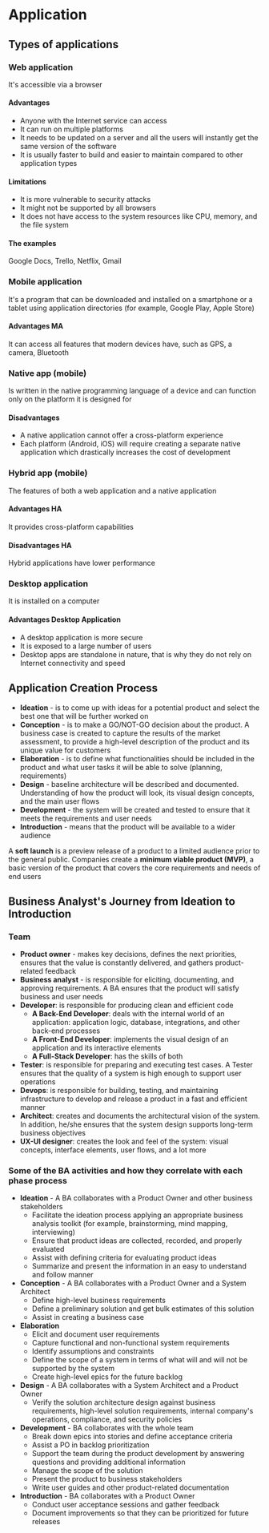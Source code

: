 # Application

## Types of applications

### Web application

It's accessible via a browser

#### Advantages

- Anyone with the Internet service can access
- It can run on multiple platforms
- It needs to be updated on a server and all the users will instantly get the
  same version of the software
- It is usually faster to build and easier to maintain compared to other
  application types

#### Limitations

- It is more vulnerable to security attacks
- It might not be supported by all browsers
- It does not have access to the system resources like CPU, memory, and the
  file system

#### The examples

Google Docs, Trello, Netflix, Gmail

### Mobile application

It's a program that can be downloaded and installed on a smartphone or a tablet
using application directories (for example, Google Play, Apple Store)

#### Advantages MA

It can access all features that modern devices have, such as GPS, a camera,
Bluetooth

### Native app (mobile)

Is written in the native programming language of a device and can function only
on the platform it is designed for

#### Disadvantages

- A native application cannot offer a cross-platform experience
- Each platform (Android, iOS) will require creating a separate native
  application which drastically increases the cost of development

### Hybrid app (mobile)

The features of both a web application and a native application

#### Advantages HA

It provides cross-platform capabilities

#### Disadvantages HA

Hybrid applications have lower performance

### Desktop application

It is installed on a computer

#### Advantages Desktop Application

- A desktop application is more secure
- It is exposed to a large number of users
- Desktop apps are standalone in nature, that is why they do not rely on
  Internet connectivity and speed

## Application Creation Process

- **Ideation** - is to come up with ideas for a potential product and select
  the best one that will be further worked on
- **Conception** - is to make a GO/NOT-GO decision about the product. A
  business case is created to capture the results of the market assessment, to
  provide a high-level description of the product and its unique value for
  customers
- **Elaboration** - is to define what functionalities should be included in the
  product and what user tasks it will be able to solve (planning, requirements)
- **Design** - baseline architecture will be described and documented.
  Understanding of how the product will look, its visual design concepts, and the
  main user flows
- **Development** - the system will be created and tested to ensure that it
  meets the requirements and user needs
- **Introduction** - means that the product will be available to a wider audience

A **soft launch** is a preview release of a product to a limited audience prior
to the general public. Companies create a **minimum viable product (MVP)**, a
basic version of the product that covers the core requirements and needs of end
users

## Business Analyst's Journey from Ideation to Introduction

### Team

- **Product owner** - makes key decisions, defines the next priorities, ensures
  that the value is constantly delivered, and gathers product-related feedback
- **Business analyst** - is responsible for eliciting, documenting, and
  approving requirements. A BA ensures that the product will satisfy business and
  user needs
- **Developer**: is responsible for producing clean and efficient code
  - **A Back-End Developer**: deals with the internal world of an application:
    application logic, database, integrations, and other back-end processes
  - **A Front-End Developer**: implements the visual design of an application
    and its interactive elements
  - **A Full-Stack Developer**: has the skills of both
- **Tester**: is responsible for preparing and executing test cases. A Tester
  ensures that the quality of a system is high enough to support user operations
- **Devops**: is responsible for building, testing, and maintaining
  infrastructure to develop and release a product in a fast and efficient manner
- **Architect**: creates and documents the architectural vision of the system.
  In addition, he/she ensures that the system design supports long-term business
  objectives
- **UX-UI designer**: creates the look and feel of the system: visual concepts,
  interface elements, user flows, and a lot more

### Some of the BA activities and how they correlate with each phase process

- **Ideation** - A BA collaborates with a Product Owner and other business
  stakeholders
  - Facilitate the ideation process applying an appropriate business analysis
    toolkit (for example, brainstorming, mind mapping, interviewing)
  - Ensure that product ideas are collected, recorded, and properly evaluated
  - Assist with defining criteria for evaluating product ideas
  - Summarize and present the information in an easy to understand and follow
    manner
- **Conception** - A BA collaborates with a Product Owner and a System Architect
  - Define high-level business requirements
  - Define a preliminary solution and get bulk estimates of this solution
  - Assist in creating a business case
- **Elaboration**
  - Elicit and document user requirements
  - Capture functional and non-functional system requirements
  - Identify assumptions and constraints
  - Define the scope of a system in terms of what will and will not be
    supported by the system
  - Create high-level epics for the future backlog
- **Design** - A BA collaborates with a System Architect and a Product Owner
  - Verify the solution architecture design against business requirements,
    high-level solution requirements, internal company's operations, compliance,
    and security policies
- **Development** -  BA collaborates with the whole team
  - Break down epics into stories and define acceptance criteria
  - Assist a PO in backlog prioritization
  - Support the team during the product development by answering questions and
    providing additional information
  - Manage the scope of the solution
  - Present the product to business stakeholders
  - Write user guides and other product-related documentation
- **Introduction** - BA collaborates with a Product Owner
  - Conduct user acceptance sessions and gather feedback
  - Document improvements so that they can be prioritized for future releases
